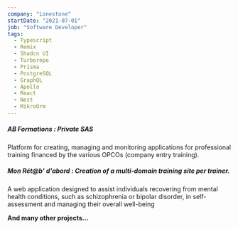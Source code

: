```yaml
---
company: "Lonestone"
startDate: "2021-07-01"
job: "Software Developer"
tags:
  - Typescript
  - Remix
  - Shadcn UI
  - Turborepo
  - Prisma
  - PostgreSQL
  - GraphQL
  - Apollo
  - React
  - Nest
  - MikroOrm
---
```


##### **AB Formations : Private SAS**

Platform for creating, managing and monitoring applications for professional training financed by the various OPCOs (company entry training).

##### **Mon Rét@b' d'abord : Creation of a multi-domain training site per trainer.**

A web application designed to assist individuals recovering from mental health conditions, such as schizophrenia or bipolar disorder, in self-assessment and managing their overall well-being

**And many other projects...**

